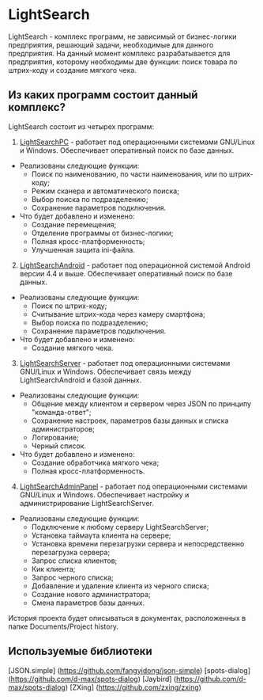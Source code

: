 LightSearch
===========

LightSearch - комплекс программ, не зависимый от бизнес-логики предприятия, решающий задачи, необходимые для данного предприятия. На данный момент комплекс разрабатывается для предприятия, которому необходимы две функции: поиск товара по штрих-коду и создание мягкого чека.

Из каких программ состоит данный комплекс?
------------------------------------------
LightSearch состоит из четырех программ:

1) [LightSearchPC](https://github.com/ViiSE/LightSearch/blob/master/Documents/Project%20history/LightSearchPC.pdf) - работает под операционными системами GNU/Linux и Windows. Обеспечивает оперативный поиск по базе данных. 
 * Реализованы следующие функции:
   - Поиск по наименованию, по части наименования, или по штрих-коду;
   - Режим сканера и автоматического поиска;
   - Выбор поиска по подразделению;
   - Сохранение параметров подключения.
 * Что будет добавлено и изменено:
   - Создание перемещения;
   - Отделение программы от бизнес-логики;
   - Полная кросс-платформенность;
   - Улучшенная защита ini-файла.
  
2) [LightSearchAndroid](https://github.com/ViiSE/LightSearch/blob/master/Documents/Project%20history/LightSearchAndroid.pdf) - работает под операционной системой Android версии 4.4 и выше. Обеспечивает оперативный поиск по базе данных.
 * Реализованы следующие функции:
   -  Поиск по штрих-коду;
   -  Считывание штрих-кода через камеру смартфона;
   -  Выбор поиска по подразделению;
   -  Сохранение параметров подключения.
 * Что будет добавлено и изменено:
   - Создание мягкого чека.

3) [LightSearchServer](https://github.com/ViiSE/LightSearch/blob/master/Documents/Project%20history/LightSearchServer.pdf) - работает под операционными системами GNU/Linux и Windows. Обеспечивает связь между LightSearchAndroid и базой данных.
 * Реализованы следующие функции:
   - Общение между клиентом и сервером через JSON по принципу "команда-ответ";
   - Сохранение настроек, параметров базы данных и списка администраторов;
   - Логирование;
   - Черный список.
 * Что будет добавлено и изменено:
   - Создание обработчика мягкого чека;
   - Полная кросс-платформенность.

4) [LightSearchAdminPanel](https://github.com/ViiSE/LightSearch/blob/master/Documents/Project%20history/LightSearchAdminPanel.pdf) - работает под операционными системами GNU/Linux и Windows. Обеспечивает настройку и администрирование LightSearchServer.
 * Реализованы следующие функции:
   - Подключение к любому серверу LightSearchServer;
   - Установка таймаута клиента на сервере;
   - Установка времени перезагрузки сервера и непосредственно перезагрузка сервера;
   - Запрос списка клиентов;
   - Кик клиента;
   - Запрос черного списка;
   - Добавление и удаление клиента из черного списка;
   - Создание нового администратора;
   - Смена параметров базы данных.

История проекта будет описываться в документах, расположенных в папке Documents/Project history.

Используемые библиотеки
------------------------------------------
[JSON.simple] (https://github.com/fangyidong/json-simple)
[spots-dialog] (https://github.com/d-max/spots-dialog)
[Jaybird] (https://github.com/d-max/spots-dialog)
[ZXing] (https://github.com/zxing/zxing)

